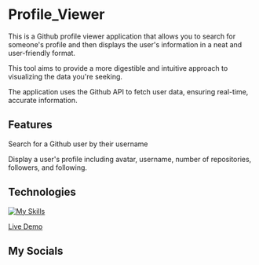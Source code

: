 # Profile_Viewer
This is a Github profile viewer application that allows you to search for someone's profile and then displays the user's information in a neat and user-friendly format.

This tool aims to provide a more digestible and intuitive approach to visualizing the data you're seeking.

The application uses the Github API to fetch user data, ensuring real-time, accurate information.

## Features
Search for a Github user by their username

Display a user's profile including avatar, username, number of repositories, followers, and following.

## Technologies 
[![My Skills](https://skillicons.dev/icons?i=js,html,css,vscode)](https://skillicons.dev)

[Live Demo](https://lawbowie.github.io/Profile_Viewer/)

## My Socials
